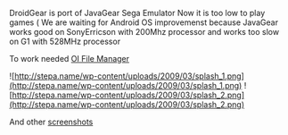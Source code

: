 DroidGear is port of JavaGear Sega Emulator
Now it is too low to play games (
We are waiting for Android OS improvemenst because JavaGear works good on SonyErricson with 200Mhz processor and works too slow on G1 with 528MHz processor

To work needed [OI File Manager](http://www.openintents.org/en/node/159)

![http://stepa.name/wp-content/uploads/2009/03/splash_1.png](http://stepa.name/wp-content/uploads/2009/03/splash_1.png)
![http://stepa.name/wp-content/uploads/2009/03/splash_2.png](http://stepa.name/wp-content/uploads/2009/03/splash_2.png)

And other [screenshots](screenshots.md)